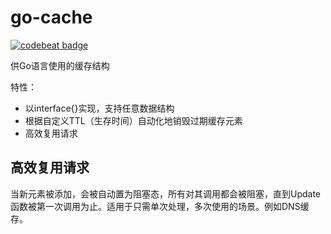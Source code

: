 <!--
 * @LastEditors: EagleXiang
 * @Email: eagle.xiang@outlook.com
 * @Github: https://github.com/eaglexiang
 * @Date: 2019-01-21 16:10:15
 * @LastEditTime: 2019-03-03 19:06:41
 -->
 
# go-cache

[![codebeat badge](https://codebeat.co/badges/9f8bca7f-f757-4010-b894-02380200beab)](https://codebeat.co/projects/github-com-eaglexiang-go-cache-master)

供Go语言使用的缓存结构

特性：

* 以interface{}实现，支持任意数据结构
* 根据自定义TTL（生存时间）自动化地销毁过期缓存元素
* 高效复用请求

## 高效复用请求

当新元素被添加，会被自动置为阻塞态，所有对其调用都会被阻塞，直到Update函数被第一次调用为止。适用于只需单次处理，多次使用的场景。例如DNS缓存。
